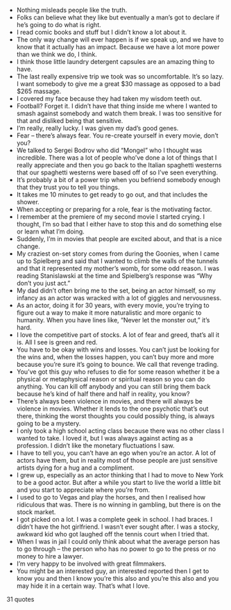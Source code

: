  - Nothing misleads people like the truth.
 - Folks can believe what they like but eventually a man’s got to declare if he’s going to do what is right.
 - I read comic books and stuff but I didn’t know a lot about it.
 - The only way change will ever happen is if we speak up, and we have to know that it actually has an impact. Because we have a lot more power than we think we do, I think.
 - I think those little laundry detergent capsules are an amazing thing to have.
 - The last really expensive trip we took was so uncomfortable. It’s so lazy. I want somebody to give me a great $30 massage as opposed to a bad $265 massage.
 - I covered my face because they had taken my wisdom teeth out.
 - Football? Forget it. I didn’t have that thing inside me where I wanted to smash against somebody and watch them break. I was too sensitive for that and disliked being that sensitive.
 - I’m really, really lucky. I was given my dad’s good genes.
 - Fear – there’s always fear. You re-create yourself in every movie, don’t you?
 - We talked to Sergei Bodrov who did “Mongel” who I thought was incredible. There was a lot of people who’ve done a lot of things that I really appreciate and then you go back to the Italian spaghetti westerns that our spaghetti westerns were based off of so I’ve seen everything.
 - It’s probably a bit of a power trip when you befriend somebody enough that they trust you to tell you things.
 - It takes me 10 minutes to get ready to go out, and that includes the shower.
 - When accepting or preparing for a role, fear is the motivating factor.
 - I remember at the premiere of my second movie I started crying. I thought, I’m so bad that I either have to stop this and do something else or learn what I’m doing.
 - Suddenly, I’m in movies that people are excited about, and that is a nice change.
 - My craziest on-set story comes from during the Goonies, when I came up to Spielberg and said that I wanted to climb the walls of the tunnels and that it represented my mother’s womb, for some odd reason. I was reading Stanislawski at the time and Spielberg’s response was “Why don’t you just act.”
 - My dad didn’t often bring me to the set, being an actor himself, so my infancy as an actor was wracked with a lot of giggles and nervousness.
 - As an actor, doing it for 30 years, with every movie, you’re trying to figure out a way to make it more naturalistic and more organic to humanity. When you have lines like, “Never let the monster out,” it’s hard.
 - I love the competitive part of stocks. A lot of fear and greed, that’s all it is. All I see is green and red.
 - You have to be okay with wins and losses. You can’t just be looking for the wins and, when the losses happen, you can’t buy more and more because you’re sure it’s going to bounce. We call that revenge trading.
 - You’ve got this guy who refuses to die for some reason whether it be a physical or metaphysical reason or spiritual reason so you can do anything. You can kill off anybody and you can still bring them back because he’s kind of half there and half in reality, you know?
 - There’s always been violence in movies, and there will always be violence in movies. Whether it lends to the one psychotic that’s out there, thinking the worst thoughts you could possibly thing, is always going to be a mystery.
 - I only took a high school acting class because there was no other class I wanted to take. I loved it, but I was always against acting as a profession. I didn’t like the monetary fluctuations I saw.
 - I have to tell you, you can’t have an ego when you’re an actor. A lot of actors have them, but in reality most of those people are just sensitive artists dying for a hug and a compliment.
 - I grew up, especially as an actor thinking that I had to move to New York to be a good actor. But after a while you start to live the world a little bit and you start to appreciate where you’re from.
 - I used to go to Vegas and play the horses, and then I realised how ridiculous that was. There is no winning in gambling, but there is on the stock market.
 - I got picked on a lot. I was a complete geek in school. I had braces. I didn’t have the hot girlfriend. I wasn’t ever sought after. I was a stocky, awkward kid who got laughed off the tennis court when I tried that.
 - When I was in jail I could only think about what the average person has to go through – the person who has no power to go to the press or no money to hire a lawyer.
 - I’m very happy to be involved with great filmmakers.
 - You might be an interested guy, an interested reported then I get to know you and then I know you’re this also and you’re this also and you may hide it in a certain way. That’s what I love.

31 quotes